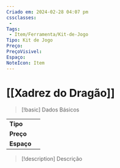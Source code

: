 ```yaml
---
Criado em: 2024-02-28 04:07 pm
cssclasses:
 - 
Tags:
 - Item/Ferramenta/Kit-de-Jogo
Tipo: Kit de Jogo
Preço: 
PreçoVisivel: 
Espaço: 
NoteIcon: Item
---
```

# [[Xadrez do Dragão]]

> [!basic] Dados Básicos
> 
|            |     |
| ---------- |:---:|
| **Tipo**   |     |
| **Preço**  |     |
| **Espaço** |     |
>
 
> [!description] Descrição
> 
>

